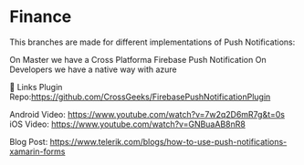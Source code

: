 # Finance

This branches are made for different implementations of Push Notifications:

On Master we have a Cross Platforma Firebase Push Notification
On Developers we have a native way with azure

🔗 Links
Plugin Repo:https://github.com/CrossGeeks/FirebasePushNotificationPlugin

Android Video: https://www.youtube.com/watch?v=7w2q2D6mR7g&t=0s
iOS Video: https://www.youtube.com/watch?v=GNBuaAB8nR8

Blog Post: https://www.telerik.com/blogs/how-to-use-push-notifications-xamarin-forms
